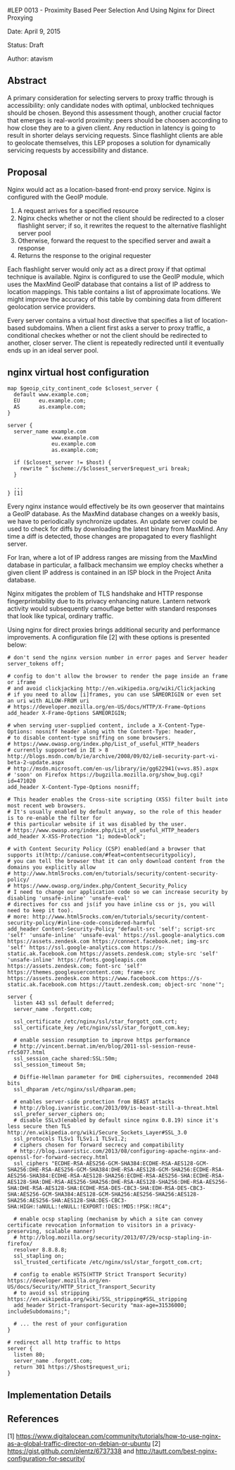 #LEP 0013 - Proximity Based Peer Selection And Using Nginx for Direct Proxying

Date: April 9, 2015

Status: Draft

Author: atavism

## Abstract

A primary consideration for selecting servers to proxy traffic through is accessibility: only candidate nodes with optimal, unblocked techniques should be chosen. Beyond this assessment though, another crucial factor that emerges is real-world proximity: peers should be choosen according to how close they are to a given client. Any reduction in latency is going to result in shorter delays servicing requests. Since flashlight clients are able to geolocate themselves, this LEP proposes a solution for dynamically servicing requests by accessibility and distance.

## Proposal

Nginx would act as a location-based front-end proxy service. Nginx is configured with the GeoIP module. 

1. A request arrives for a specified resource
2. Nginx checks whether or not the client should be redirected to a closer flashlight server; if so, 
   it rewrites the request to the alternative flashlight server pool
3. Otherwise, forward the request to the specified server and await a response
4. Returns the response to the original requester

Each flashlight server would only act as a direct proxy if that optimal technique is available. Nginx is configured to use the GeoIP module, which uses the MaxMind GeoIP database that contains a list of IP address to location mappings. This table contains a list of approximate locations. We might improve the accuracy of this table by combining data from different geolocation service providers.

Every server contains a virtual host directive that specifies a list of location-based subdomains. When a client first asks a server to proxy traffic, a conditional checkes whether or not the client should be redirected to another, closer server. The client is repeatedly redirected until it eventually ends up in an ideal server pool.

## nginx virtual host configuration
```
map $geoip_city_continent_code $closest_server {
  default www.example.com;
  EU      eu.example.com;
  AS      as.example.com;
}

server {
  server_name example.com
              www.example.com
              eu.example.com
              as.example.com;

  if ($closest_server != $host) {
    rewrite ^ $scheme://$closest_server$request_uri break;
  }

  ...
} [1]
```

Every nginx instance would effectively be its own geoserver that maintains a GeoIP database. As the MaxMind database changes on a weekly basis, we have to periodically synchronize updates. An update server could be used to check for diffs by downloading the latest binary from MaxMind. Any time a diff is detected, those changes are propagated to every flashlight server.

For Iran, where a lot of IP address ranges are missing from the MaxMind database in particular, a fallback mechansim we employ checks whether a given client IP address is contained in an ISP block in the Project Anita database. 

Nginx mitigates the problem of TLS handshake and HTTP response fingerprintability due to its privacy enhancing nature. Lantern network activity would subsequently camouflage better with standard responses that look like typical, ordinary traffic.

Using nginx for direct proxies brings additional security and performance improvements. A configuration file [2] with these options is presented below:

```
# don't send the nginx version number in error pages and Server header
server_tokens off;

# config to don't allow the browser to render the page inside an frame or iframe
# and avoid clickjacking http://en.wikipedia.org/wiki/Clickjacking
# if you need to allow [i]frames, you can use SAMEORIGIN or even set an uri with ALLOW-FROM uri
# https://developer.mozilla.org/en-US/docs/HTTP/X-Frame-Options
add_header X-Frame-Options SAMEORIGIN;

# when serving user-supplied content, include a X-Content-Type-Options: nosniff header along with the Content-Type: header,
# to disable content-type sniffing on some browsers.
# https://www.owasp.org/index.php/List_of_useful_HTTP_headers
# currently suppoorted in IE > 8 http://blogs.msdn.com/b/ie/archive/2008/09/02/ie8-security-part-vi-beta-2-update.aspx
# http://msdn.microsoft.com/en-us/library/ie/gg622941(v=vs.85).aspx
# 'soon' on Firefox https://bugzilla.mozilla.org/show_bug.cgi?id=471020
add_header X-Content-Type-Options nosniff;

# This header enables the Cross-site scripting (XSS) filter built into most recent web browsers.
# It's usually enabled by default anyway, so the role of this header is to re-enable the filter for 
# this particular website if it was disabled by the user.
# https://www.owasp.org/index.php/List_of_useful_HTTP_headers
add_header X-XSS-Protection "1; mode=block";

# with Content Security Policy (CSP) enabled(and a browser that supports it(http://caniuse.com/#feat=contentsecuritypolicy),
# you can tell the browser that it can only download content from the domains you explicitly allow
# http://www.html5rocks.com/en/tutorials/security/content-security-policy/
# https://www.owasp.org/index.php/Content_Security_Policy
# I need to change our application code so we can increase security by disabling 'unsafe-inline' 'unsafe-eval'
# directives for css and js(if you have inline css or js, you will need to keep it too).
# more: http://www.html5rocks.com/en/tutorials/security/content-security-policy/#inline-code-considered-harmful
add_header Content-Security-Policy "default-src 'self'; script-src 'self' 'unsafe-inline' 'unsafe-eval' https://ssl.google-analytics.com https://assets.zendesk.com https://connect.facebook.net; img-src 'self' https://ssl.google-analytics.com https://s-static.ak.facebook.com https://assets.zendesk.com; style-src 'self' 'unsafe-inline' https://fonts.googleapis.com https://assets.zendesk.com; font-src 'self' https://themes.googleusercontent.com; frame-src https://assets.zendesk.com https://www.facebook.com https://s-static.ak.facebook.com https://tautt.zendesk.com; object-src 'none'";

server {
  listen 443 ssl default deferred;
  server_name .forgott.com;

  ssl_certificate /etc/nginx/ssl/star_forgott_com.crt;
  ssl_certificate_key /etc/nginx/ssl/star_forgott_com.key;

  # enable session resumption to improve https performance
  # http://vincent.bernat.im/en/blog/2011-ssl-session-reuse-rfc5077.html
  ssl_session_cache shared:SSL:50m;
  ssl_session_timeout 5m;

  # Diffie-Hellman parameter for DHE ciphersuites, recommended 2048 bits
  ssl_dhparam /etc/nginx/ssl/dhparam.pem;

  # enables server-side protection from BEAST attacks
  # http://blog.ivanristic.com/2013/09/is-beast-still-a-threat.html
  ssl_prefer_server_ciphers on;
  # disable SSLv3(enabled by default since nginx 0.8.19) since it's less secure then TLS http://en.wikipedia.org/wiki/Secure_Sockets_Layer#SSL_3.0
  ssl_protocols TLSv1 TLSv1.1 TLSv1.2;
  # ciphers chosen for forward secrecy and compatibility
  # http://blog.ivanristic.com/2013/08/configuring-apache-nginx-and-openssl-for-forward-secrecy.html
  ssl_ciphers "ECDHE-RSA-AES256-GCM-SHA384:ECDHE-RSA-AES128-GCM-SHA256:DHE-RSA-AES256-GCM-SHA384:DHE-RSA-AES128-GCM-SHA256:ECDHE-RSA-AES256-SHA384:ECDHE-RSA-AES128-SHA256:ECDHE-RSA-AES256-SHA:ECDHE-RSA-AES128-SHA:DHE-RSA-AES256-SHA256:DHE-RSA-AES128-SHA256:DHE-RSA-AES256-SHA:DHE-RSA-AES128-SHA:ECDHE-RSA-DES-CBC3-SHA:EDH-RSA-DES-CBC3-SHA:AES256-GCM-SHA384:AES128-GCM-SHA256:AES256-SHA256:AES128-SHA256:AES256-SHA:AES128-SHA:DES-CBC3-SHA:HIGH:!aNULL:!eNULL:!EXPORT:!DES:!MD5:!PSK:!RC4";

  # enable ocsp stapling (mechanism by which a site can convey certificate revocation information to visitors in a privacy-preserving, scalable manner)
  # http://blog.mozilla.org/security/2013/07/29/ocsp-stapling-in-firefox/
  resolver 8.8.8.8;
  ssl_stapling on;
  ssl_trusted_certificate /etc/nginx/ssl/star_forgott_com.crt;

  # config to enable HSTS(HTTP Strict Transport Security) https://developer.mozilla.org/en-US/docs/Security/HTTP_Strict_Transport_Security
  # to avoid ssl stripping https://en.wikipedia.org/wiki/SSL_stripping#SSL_stripping
  add_header Strict-Transport-Security "max-age=31536000; includeSubdomains;";

  # ... the rest of your configuration
}

# redirect all http traffic to https
server {
  listen 80;
  server_name .forgott.com;
  return 301 https://$host$request_uri;
}
```

## Implementation Details

## References
[1] https://www.digitalocean.com/community/tutorials/how-to-use-nginx-as-a-global-traffic-director-on-debian-or-ubuntu
[2] https://gist.github.com/plentz/6737338 and http://tautt.com/best-nginx-configuration-for-security/
